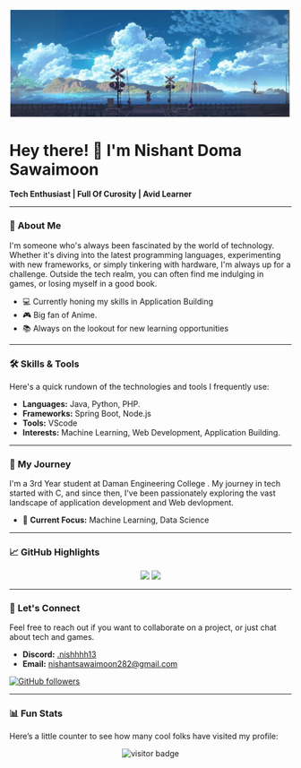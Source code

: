 <div align="center">
    <!-- Add a unique banner or an introductory phrase here -->
    <!-- ![](https://example.com/your-banner.png) -->
</div>

![Preview](./images/banner.png)

# Hey there! 👋 I'm Nishant Doma Sawaimoon

**Tech Enthusiast | Full Of Curosity | Avid Learner**

---

### 🌟 **About Me**

I'm someone who's always been fascinated by the world of technology. Whether it's diving into the latest programming languages, experimenting with new frameworks, or simply tinkering with hardware, I'm always up for a challenge. Outside the tech realm, you can often find me indulging in games, or losing myself in a good book.

- 💻 Currently honing my skills in Application Building
- 🎮 Big fan of Anime.
- 📚 Always on the lookout for new learning opportunities

---

### 🛠 **Skills & Tools**

Here's a quick rundown of the technologies and tools I frequently use:

- **Languages:** Java, Python, PHP.
- **Frameworks:** Spring Boot, Node.js
- **Tools:** VScode
- **Interests:** Machine Learning, Web Development, Application Building.

---

### 🚀 **My Journey**

I'm a 3rd Year student at Daman Engineering College . My journey in tech started with C, and since then, I've been passionately exploring the vast landscape of application development and Web devlopment. 

- 🌱 **Current Focus:** Machine Learning, Data Science
  
---

### 📈 **GitHub Highlights**

<p align="center">
    <img width="50%" src="https://github-readme-stats.vercel.app/api?username=tadano13&show_icons=true&theme=radical"/>
    <img width="45%" src="https://github-readme-stats.vercel.app/api/top-langs/?username=tadano13&layout=compact&theme=radacial&hide_border=true"/>
</p>

---

### 💬 **Let's Connect**

Feel free to reach out if you want to collaborate on a project, or just chat about tech and games.

- **Discord:** [.nishhhh13](https://discord.com/users/1003993935800189008)
- **Email:** [nishantsawaimoon282@gmail.com](mailto:nishantsawaimoon282@gmail.com)

[![GitHub followers](https://img.shields.io/github/followers/tadano13?style=social)](https://github.com/tadano13)

---

### 📊 **Fun Stats**

Here’s a little counter to see how many cool folks have visited my profile:

<p align="center">
    <img src="https://visitor-badge.glitch.me/badge?page_id=yourusername.visitor-badge" alt="visitor badge"/>
</p>
